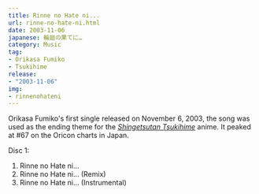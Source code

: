 ```yaml
---
title: Rinne no Hate ni...
url: rinne-no-hate-ni.html
date: 2003-11-06
japanese: 輪廻の果てに…
category: Music
tag:
- Orikasa Fumiko
- Tsukihime
release:
- "2003-11-06"
img:
- rinnenohateni
---
```


Orikasa Fumiko's first single released on November 6, 2003, the song was used as the ending theme for the [*Shingetsutan Tsukihime*](shingetsutan-tsukihime-1.html) anime. It peaked at #67 on the Oricon charts in Japan.

Disc 1:
<ol>
  <li title="輪廻の果てに…">Rinne no Hate ni...</li>
  <li title="輪廻の果てに… (Remix)">Rinne no Hate ni... (Remix)</li>
  <li title="輪廻の果てに… (Instrumental)">Rinne no Hate ni... (Instrumental)</li>
</ol>